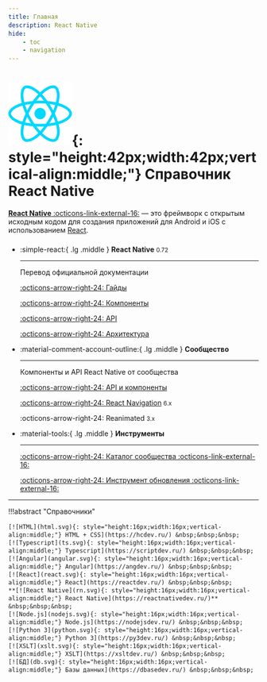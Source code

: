 ```yaml
---
title: Главная
description: React Native
hide:
    - toc
    - navigation
---
```


# ![React](react.svg){: style="height:42px;width:42px;vertical-align:middle;"} Справочник React Native

[**React Native** :octicons-link-external-16:](https://reactnative.dev/) — это фреймворк с открытым исходным кодом для создания приложений для Android и iOS с использованием [React](https://reactdev.ru/).

<div class="grid cards" style="margin-top: 1.6em" markdown>

-   :simple-react:{ .lg .middle } **React Native** <small>0.72</small>

    ***

    Перевод официальной документации

    [:octicons-arrow-right-24: Гайды](rn/index.md)

    [:octicons-arrow-right-24: Компоненты](rn/components-and-apis.md)

    [:octicons-arrow-right-24: API](rn/accessibilityinfo.md)

    [:octicons-arrow-right-24: Архитектура](rn/architecture-overview.md)

-   :material-comment-account-outline:{ .lg .middle } **Сообщество**

    ***

    Компоненты и API React Native от сообщества

    [:octicons-arrow-right-24: API и компоненты](community/index.md)

    [:octicons-arrow-right-24: React Navigation](community/react-navigation.6/getting-started.md) <small>6.x</small>

    :octicons-arrow-right-24: Reanimated <small>3.x</small>

-   :material-tools:{ .lg .middle } **Инструменты**

    ***

    [:octicons-arrow-right-24: Каталог сообщества :octicons-link-external-16:](https://reactnative.directory/)

    [:octicons-arrow-right-24: Инструмент обновления :octicons-link-external-16:](https://react-native-community.github.io/upgrade-helper/)

</div>

---

!!!abstract "Справочники"

    [![HTML](html.svg){: style="height:16px;width:16px;vertical-align:middle;"} HTML + CSS](https://hcdev.ru/) &nbsp;&nbsp;&nbsp;
    [![Typescript](ts.svg){: style="height:16px;width:16px;vertical-align:middle;"} Typescript](https://scriptdev.ru/) &nbsp;&nbsp;&nbsp;
    [![Angular](angular.svg){: style="height:16px;width:16px;vertical-align:middle;"} Angular](https://angdev.ru/) &nbsp;&nbsp;&nbsp;
    [![React](react.svg){: style="height:16px;width:16px;vertical-align:middle;"} React](https://reactdev.ru/) &nbsp;&nbsp;&nbsp;
    **[![React Native](rn.svg){: style="height:16px;width:16px;vertical-align:middle;"} React Native](https://reactnativedev.ru/)** &nbsp;&nbsp;&nbsp;
    [![Node.js](nodejs.svg){: style="height:16px;width:16px;vertical-align:middle;"} Node.js](https://nodejsdev.ru/) &nbsp;&nbsp;&nbsp;
    [![Python 3](python.svg){: style="height:16px;width:16px;vertical-align:middle;"} Python 3](https://py3dev.ru/) &nbsp;&nbsp;&nbsp;
    [![XSLT](xslt.svg){: style="height:16px;width:16px;vertical-align:middle;"} XSLT](https://xsltdev.ru/) &nbsp;&nbsp;&nbsp;
    [![БД](db.svg){: style="height:16px;width:16px;vertical-align:middle;"} Базы данных](https://dbasedev.ru/) &nbsp;&nbsp;&nbsp;

<!-- https://github.com/software-mansion/react-native-reanimated -->
<!-- https://github.com/react-native-community/hooks -->
